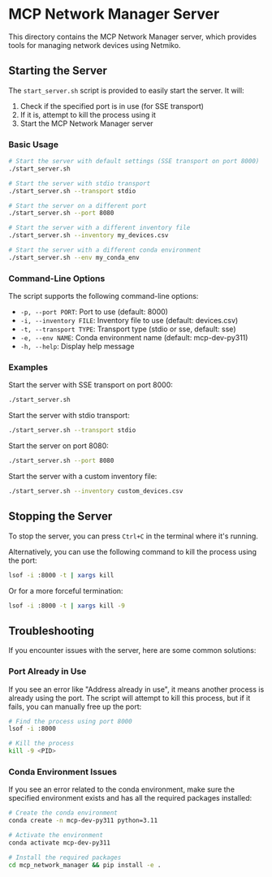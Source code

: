 # MCP Network Manager Server

This directory contains the MCP Network Manager server, which provides tools for managing network devices using Netmiko.

## Starting the Server

The `start_server.sh` script is provided to easily start the server. It will:

1. Check if the specified port is in use (for SSE transport)
2. If it is, attempt to kill the process using it
3. Start the MCP Network Manager server

### Basic Usage

```bash
# Start the server with default settings (SSE transport on port 8000)
./start_server.sh

# Start the server with stdio transport
./start_server.sh --transport stdio

# Start the server on a different port
./start_server.sh --port 8080

# Start the server with a different inventory file
./start_server.sh --inventory my_devices.csv

# Start the server with a different conda environment
./start_server.sh --env my_conda_env
```

### Command-Line Options

The script supports the following command-line options:

- `-p, --port PORT`: Port to use (default: 8000)
- `-i, --inventory FILE`: Inventory file to use (default: devices.csv)
- `-t, --transport TYPE`: Transport type (stdio or sse, default: sse)
- `-e, --env NAME`: Conda environment name (default: mcp-dev-py311)
- `-h, --help`: Display help message

### Examples

Start the server with SSE transport on port 8000:
```bash
./start_server.sh
```

Start the server with stdio transport:
```bash
./start_server.sh --transport stdio
```

Start the server on port 8080:
```bash
./start_server.sh --port 8080
```

Start the server with a custom inventory file:
```bash
./start_server.sh --inventory custom_devices.csv
```

## Stopping the Server

To stop the server, you can press `Ctrl+C` in the terminal where it's running.

Alternatively, you can use the following command to kill the process using the port:
```bash
lsof -i :8000 -t | xargs kill
```

Or for a more forceful termination:
```bash
lsof -i :8000 -t | xargs kill -9
```

## Troubleshooting

If you encounter issues with the server, here are some common solutions:

### Port Already in Use

If you see an error like "Address already in use", it means another process is already using the port. The script will attempt to kill this process, but if it fails, you can manually free up the port:

```bash
# Find the process using port 8000
lsof -i :8000

# Kill the process
kill -9 <PID>
```

### Conda Environment Issues

If you see an error related to the conda environment, make sure the specified environment exists and has all the required packages installed:

```bash
# Create the conda environment
conda create -n mcp-dev-py311 python=3.11

# Activate the environment
conda activate mcp-dev-py311

# Install the required packages
cd mcp_network_manager && pip install -e .
``` 